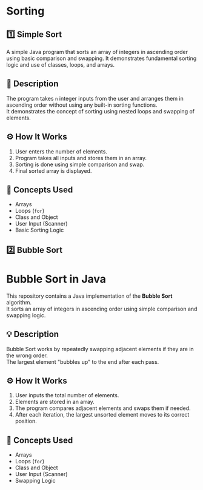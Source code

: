 # Sorting
## 1️⃣ Simple Sort
A simple Java program that sorts an array of integers in ascending order using basic comparison and swapping. It demonstrates fundamental sorting logic and use of classes, loops, and arrays.
## 📄 Description
The program takes `n` integer inputs from the user and arranges them in ascending order without using any built-in sorting functions.  
It demonstrates the concept of sorting using nested loops and swapping of elements.

## ⚙️ How It Works
1. User enters the number of elements.
2. Program takes all inputs and stores them in an array.
3. Sorting is done using simple comparison and swap.
4. Final sorted array is displayed.

## 🧠 Concepts Used
- Arrays  
- Loops (`for`)  
- Class and Object  
- User Input (Scanner)  
- Basic Sorting Logic

## 2️⃣ Bubble Sort
# Bubble Sort in Java

This repository contains a Java implementation of the **Bubble Sort** algorithm.  
It sorts an array of integers in ascending order using simple comparison and swapping logic.

## 💡 Description
Bubble Sort works by repeatedly swapping adjacent elements if they are in the wrong order.  
The largest element "bubbles up" to the end after each pass.

## ⚙️ How It Works
1. User inputs the total number of elements.
2. Elements are stored in an array.
3. The program compares adjacent elements and swaps them if needed.
4. After each iteration, the largest unsorted element moves to its correct position.

## 🧠 Concepts Used
- Arrays  
- Loops (`for`)  
- Class and Object  
- User Input (Scanner)  
- Swapping Logic  

